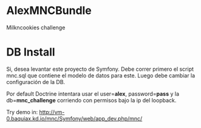 AlexMNCBundle
=============

Milkncookies challenge

DB Install
==========
Si, desea levantar este proyecto de Symfony. Debe correr primero el script mnc.sql que contiene el modelo de datos para este.
Luego debe cambiar la configuración de la DB.

Por default Doctrine intentara usar el user=__alex__, password=__pass__ y la db=__mnc_challenge__ corriendo con permisos bajo la ip del loopback.

Try demo in:
http://vm-0.baquiax.kd.io/mnc/Symfony/web/app_dev.php/mnc/
